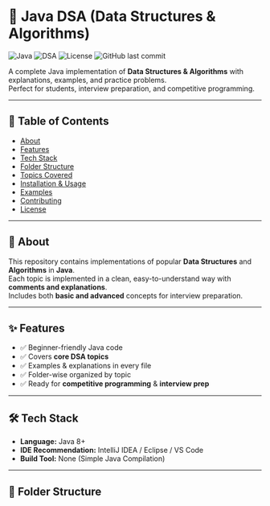 # 🧠 Java DSA (Data Structures & Algorithms)

![Java](https://img.shields.io/badge/Java-ED8B00?style=for-the-badge&logo=openjdk&logoColor=white)
![DSA](https://img.shields.io/badge/DSA-Algorithms%20%26%20Data%20Structures-blue?style=for-the-badge)
![License](https://img.shields.io/github/license/yourusername/Java-DSA?style=for-the-badge)
![GitHub last commit](https://img.shields.io/github/last-commit/yourusername/Java-DSA?style=for-the-badge)

A complete Java implementation of **Data Structures & Algorithms** with explanations, examples, and practice problems.  
Perfect for students, interview preparation, and competitive programming.

---

## 📌 Table of Contents
- [About](#-about)
- [Features](#-features)
- [Tech Stack](#-tech-stack)
- [Folder Structure](#-folder-structure)
- [Topics Covered](#-topics-covered)
- [Installation & Usage](#-installation--usage)
- [Examples](#-examples)
- [Contributing](#-contributing)
- [License](#-license)

---

## 📖 About
This repository contains implementations of popular **Data Structures** and **Algorithms** in **Java**.  
Each topic is implemented in a clean, easy-to-understand way with **comments and explanations**.  
Includes both **basic and advanced** concepts for interview preparation.

---

## ✨ Features
- ✅ Beginner-friendly Java code
- ✅ Covers **core DSA topics**
- ✅ Examples & explanations in every file
- ✅ Folder-wise organized by topic
- ✅ Ready for **competitive programming** & **interview prep**

---

## 🛠 Tech Stack
- **Language:** Java 8+  
- **IDE Recommendation:** IntelliJ IDEA / Eclipse / VS Code  
- **Build Tool:** None (Simple Java Compilation)

---

## 📂 Folder Structure
